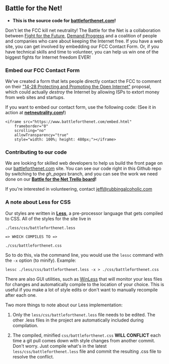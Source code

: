 Battle for the Net!
-------------------

* **This is the source code for [battleforthenet.com][1]!**

Don't let the FCC kill net neutrality! The Battle for the Net is a
collaboration between [Fight for the Future][4], [Demand Progress][5] and a
coalition of people and companies who care about keeping the Internet free.
If you have a web site, you can get involved by embedding our FCC Contact
Form. Or, if you have technical skills and time to volunteer, you can help us
win one of the biggest fights for Internet freedom EVER!


### Embed our FCC Contact Form

We've created a form that lets people directly contact the FCC to comment on
their ["14-28 Protecting and Promoting the Open Internet"][2] proposal,
which could actually _destroy_ the Internet by allowing ISPs to extort money
from web sites and startups.

If you want to embed our contact form, use the following code: (See it in
action at **[netneutrality.com][6]!**)

    <iframe src="https://www.battleforthenet.com/embed.html"
        frameborder="0"
        scrolling="no"
        allowTransparency="true"
        style="width: 100%; height: 480px;"></iframe>


### Contributing to our code

We are looking for skilled web developers to help us build the front page on
our [battleforthenet.com][1] site. You can see our code right in this Github
repo by switching to the _gh_pages_ branch, and you can see the work we need
done on our **[Battle for the Net Trello board][3]!**

If you're interested in volunteering, contact <jeff@rubbingalcoholic.com>

### A note about Less for CSS

Our styles are written in **[Less][7]**, a pre-processor language that gets
compiled to CSS. All of the styles for the site live in
 
    ./less/css/battleforthenet.less

    => WHICH COMPILES TO =>

    ./css/battleforthenet.css

So to do this, via the command line, you would use the `lessc` command with the
`-x` option (to minify). Example:

    lessc ./less/css/battleforthenet.less -x > ./css/battleforthenet.css

There are also GUI utilities, such as [WinLess][8] that will monitor your less
files for changes and automatically compile to the location of your choice.
This is useful if you make a lot of style edits or don't want to manually
recompile after each one.

Two more things to note about our Less implementation:

1. Only the `less/css/battleforthenet.less` file needs to be edited. The other
   .less files in the project are automatically included during compilation.

2. The compiled, minified `css/battleforthenet.css` **WILL CONFLICT** each time
   a git pull comes down with style changes from another commit. Don't worry.
   Just compile what's in the latest `less/css/battleforthenet.less` file and
   commit the resulting .css file to resolve the conflict.



[1]: https://www.battleforthenet.com
[2]: http://www.fcc.gov/comments
[3]: https://trello.com/b/sAJITt1g/battle-for-the-net
[4]: https://www.fightforthefuture.org
[5]: http://www.demandprogress.org
[6]: http://www.netneutrality.com
[7]: http://lesscss.org/
[8]: http://winless.org/